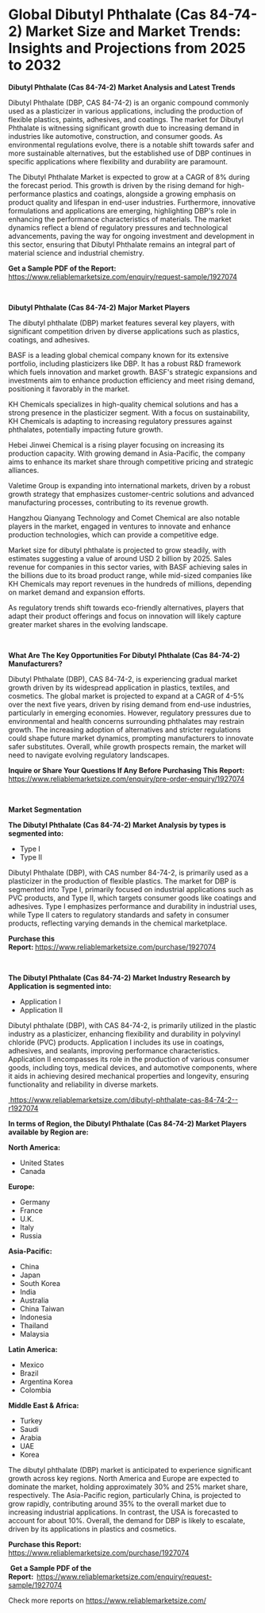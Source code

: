 <p><h1>Global Dibutyl Phthalate (Cas 84-74-2) Market Size and Market Trends: Insights and Projections from 2025 to 2032</h1></p><p><strong>Dibutyl Phthalate (Cas 84-74-2) Market Analysis and Latest Trends</strong></p>
<p><p>Dibutyl Phthalate (DBP, CAS 84-74-2) is an organic compound commonly used as a plasticizer in various applications, including the production of flexible plastics, paints, adhesives, and coatings. The market for Dibutyl Phthalate is witnessing significant growth due to increasing demand in industries like automotive, construction, and consumer goods. As environmental regulations evolve, there is a notable shift towards safer and more sustainable alternatives, but the established use of DBP continues in specific applications where flexibility and durability are paramount.</p><p>The Dibutyl Phthalate Market is expected to grow at a CAGR of 8% during the forecast period. This growth is driven by the rising demand for high-performance plastics and coatings, alongside a growing emphasis on product quality and lifespan in end-user industries. Furthermore, innovative formulations and applications are emerging, highlighting DBP's role in enhancing the performance characteristics of materials. The market dynamics reflect a blend of regulatory pressures and technological advancements, paving the way for ongoing investment and development in this sector, ensuring that Dibutyl Phthalate remains an integral part of material science and industrial chemistry.</p></p>
<p><strong>Get a Sample PDF of the Report:&nbsp;</strong> <a href="https://www.reliablemarketsize.com/enquiry/request-sample/1927074?utm_campaign=2804&utm_medium=2&utm_source=Github&utm_content=ia&utm_term=28032025&utm_id=dibutyl-phthalate-cas-84-74-2">https://www.reliablemarketsize.com/enquiry/request-sample/1927074</a></p>
<p>&nbsp;</p>
<p><strong>Dibutyl Phthalate (Cas 84-74-2) Major Market Players</strong></p>
<p><p>The dibutyl phthalate (DBP) market features several key players, with significant competition driven by diverse applications such as plastics, coatings, and adhesives. </p><p>BASF is a leading global chemical company known for its extensive portfolio, including plasticizers like DBP. It has a robust R&D framework which fuels innovation and market growth. BASF's strategic expansions and investments aim to enhance production efficiency and meet rising demand, positioning it favorably in the market.</p><p>KH Chemicals specializes in high-quality chemical solutions and has a strong presence in the plasticizer segment. With a focus on sustainability, KH Chemicals is adapting to increasing regulatory pressures against phthalates, potentially impacting future growth.</p><p>Hebei Jinwei Chemical is a rising player focusing on increasing its production capacity. With growing demand in Asia-Pacific, the company aims to enhance its market share through competitive pricing and strategic alliances.</p><p>Valetime Group is expanding into international markets, driven by a robust growth strategy that emphasizes customer-centric solutions and advanced manufacturing processes, contributing to its revenue growth.</p><p>Hangzhou Qianyang Technology and Comet Chemical are also notable players in the market, engaged in ventures to innovate and enhance production technologies, which can provide a competitive edge.</p><p>Market size for dibutyl phthalate is projected to grow steadily, with estimates suggesting a value of around USD 2 billion by 2025. Sales revenue for companies in this sector varies, with BASF achieving sales in the billions due to its broad product range, while mid-sized companies like KH Chemicals may report revenues in the hundreds of millions, depending on market demand and expansion efforts.</p><p>As regulatory trends shift towards eco-friendly alternatives, players that adapt their product offerings and focus on innovation will likely capture greater market shares in the evolving landscape.</p></p>
<p>&nbsp;</p>
<p><strong>What Are The Key Opportunities For Dibutyl Phthalate (Cas 84-74-2) Manufacturers?</strong></p>
<p><p>Dibutyl Phthalate (DBP), CAS 84-74-2, is experiencing gradual market growth driven by its widespread application in plastics, textiles, and cosmetics. The global market is projected to expand at a CAGR of 4-5% over the next five years, driven by rising demand from end-use industries, particularly in emerging economies. However, regulatory pressures due to environmental and health concerns surrounding phthalates may restrain growth. The increasing adoption of alternatives and stricter regulations could shape future market dynamics, prompting manufacturers to innovate safer substitutes. Overall, while growth prospects remain, the market will need to navigate evolving regulatory landscapes.</p></p>
<p><strong>Inquire or Share Your Questions If Any Before Purchasing This Report:</strong> <a href="https://www.reliablemarketsize.com/enquiry/pre-order-enquiry/1927074?utm_campaign=2804&utm_medium=2&utm_source=Github&utm_content=ia&utm_term=28032025&utm_id=dibutyl-phthalate-cas-84-74-2">https://www.reliablemarketsize.com/enquiry/pre-order-enquiry/1927074</a></p>
<p>&nbsp;</p>
<p><strong>Market Segmentation</strong></p>
<p><strong>The Dibutyl Phthalate (Cas 84-74-2) Market Analysis by types is segmented into:</strong></p>
<p><ul><li>Type I</li><li>Type II</li></ul></p>
<p><p>Dibutyl Phthalate (DBP), with CAS number 84-74-2, is primarily used as a plasticizer in the production of flexible plastics. The market for DBP is segmented into Type I, primarily focused on industrial applications such as PVC products, and Type II, which targets consumer goods like coatings and adhesives. Type I emphasizes performance and durability in industrial uses, while Type II caters to regulatory standards and safety in consumer products, reflecting varying demands in the chemical marketplace.</p></p>
<p><strong>Purchase this Report:&nbsp;</strong><a href="https://www.reliablemarketsize.com/purchase/1927074?utm_campaign=2804&utm_medium=2&utm_source=Github&utm_content=ia&utm_term=28032025&utm_id=dibutyl-phthalate-cas-84-74-2">https://www.reliablemarketsize.com/purchase/1927074</a></p>
<p>&nbsp;</p>
<p><strong>The Dibutyl Phthalate (Cas 84-74-2) Market Industry Research by Application is segmented into:</strong></p>
<p><ul><li>Application I</li><li>Application II</li></ul></p>
<p><p>Dibutyl phthalate (DBP), with CAS 84-74-2, is primarily utilized in the plastic industry as a plasticizer, enhancing flexibility and durability in polyvinyl chloride (PVC) products. Application I includes its use in coatings, adhesives, and sealants, improving performance characteristics. Application II encompasses its role in the production of various consumer goods, including toys, medical devices, and automotive components, where it aids in achieving desired mechanical properties and longevity, ensuring functionality and reliability in diverse markets.</p></p>
<p><a href="https://www.reliablemarketsize.com/dibutyl-phthalate-cas-84-74-2--r1927074?utm_campaign=2804&utm_medium=2&utm_source=Github&utm_content=ia&utm_term=28032025&utm_id=dibutyl-phthalate-cas-84-74-2">&nbsp;https://www.reliablemarketsize.com/dibutyl-phthalate-cas-84-74-2--r1927074</a></p>
<p><strong>In terms of Region, the Dibutyl Phthalate (Cas 84-74-2) Market Players available by Region are:</strong></p>
<p>
    <p> <strong> North America: </strong>
        <ul>
            <li>United States</li>
            <li>Canada</li>
        </ul>
        </p> 
    <p> <strong> Europe: </strong>
        <ul>
            <li>Germany</li>
            <li>France</li>
            <li>U.K.</li>
            <li>Italy</li>
            <li>Russia</li>
        </ul>
        </p> 
    <p> <strong> Asia-Pacific: </strong>
        <ul>
            <li>China</li>
            <li>Japan</li>
            <li>South Korea</li>
            <li>India</li>
            <li>Australia</li>
            <li>China Taiwan</li>
            <li>Indonesia</li>
            <li>Thailand</li>
            <li>Malaysia</li>
        </ul>
        </p> 
    <p> <strong> Latin America: </strong>
        <ul>
            <li>Mexico</li>
            <li>Brazil</li>
            <li>Argentina Korea</li>
            <li>Colombia</li>
        </ul>
        </p> 
    <p> <strong> Middle East & Africa: </strong>
        <ul>
            <li>Turkey</li>
            <li>Saudi</li>
            <li>Arabia</li>
            <li>UAE</li>
            <li>Korea</li>
        </ul>
    </p>
    </p>
<p><p>The dibutyl phthalate (DBP) market is anticipated to experience significant growth across key regions. North America and Europe are expected to dominate the market, holding approximately 30% and 25% market share, respectively. The Asia-Pacific region, particularly China, is projected to grow rapidly, contributing around 35% to the overall market due to increasing industrial applications. In contrast, the USA is forecasted to account for about 10%. Overall, the demand for DBP is likely to escalate, driven by its applications in plastics and cosmetics.</p></p>
<p><strong>Purchase this Report: </strong><a href="https://www.reliablemarketsize.com/purchase/1927074?utm_campaign=2804&utm_medium=2&utm_source=Github&utm_content=ia&utm_term=28032025&utm_id=dibutyl-phthalate-cas-84-74-2">https://www.reliablemarketsize.com/purchase/1927074</a></p>
<p>&nbsp;<strong>Get a Sample PDF of the Report:&nbsp;&nbsp;</strong><a href="https://www.reliablemarketsize.com/enquiry/request-sample/1927074?utm_campaign=2804&utm_medium=2&utm_source=Github&utm_content=ia&utm_term=28032025&utm_id=dibutyl-phthalate-cas-84-74-2">https://www.reliablemarketsize.com/enquiry/request-sample/1927074</a></p>
<p><strong></strong></p>
<p>Check more reports on <a href="https://www.reliablemarketsize.com/?utm_campaign=2804&utm_medium=2&utm_source=Github&utm_content=ia&utm_term=28032025&utm_id=dibutyl-phthalate-cas-84-74-2">https://www.reliablemarketsize.com/</a></p>